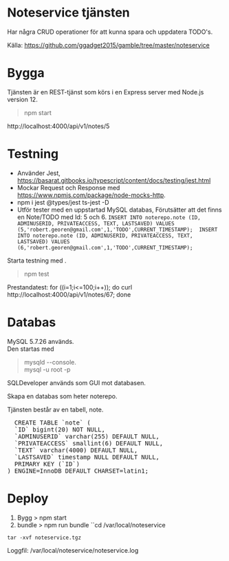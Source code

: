 # Noteservice tjänsten
Har några CRUD operationer för att kunna spara och uppdatera TODO's.

Källa: https://github.com/ggadget2015/gamble/tree/master/noteservice

# Bygga
Tjänsten är en REST-tjänst som körs i en Express server med Node.js version 12.

> npm start

http://localhost:4000/api/v1/notes/5

# Testning
* Använder Jest, https://basarat.gitbooks.io/typescript/content/docs/testing/jest.html
* Mockar Request och Response med https://www.npmjs.com/package/node-mocks-http.
* npm i jest @types/jest ts-jest -D
* Utför tester med en uppstartad MySQL databas, Förutsätter att det finns en Note/TODO med Id: 5 och 6.
`INSERT INTO noterepo.note (ID, ADMINUSERID, PRIVATEACCESS, TEXT, LASTSAVED) VALUES (5,'robert.georen@gmail.com',1,'TODO',CURRENT_TIMESTAMP); 
INSERT INTO noterepo.note (ID, ADMINUSERID, PRIVATEACCESS, TEXT, LASTSAVED) VALUES (6,'robert.georen@gmail.com',1,'TODO',CURRENT_TIMESTAMP);`

Starta testning med .
> npm test


Prestandatest:
for ((i=1;i<=100;i++)); do   curl http://localhost:4000/api/v1/notes/67; done


# Databas
MySQL 5.7.26 används.  
Den startas med
> mysqld --console.  
> mysql -u root -p  

SQLDeveloper används som GUI mot databasen. 

Skapa en databas som heter noterepo.

Tjänsten består av en tabell, note.  
<pre>
  CREATE TABLE `note` (  
  `ID` bigint(20) NOT NULL,  
  `ADMINUSERID` varchar(255) DEFAULT NULL,  
  `PRIVATEACCESS` smallint(6) DEFAULT NULL,  
  `TEXT` varchar(4000) DEFAULT NULL,  
  `LASTSAVED` timestamp NULL DEFAULT NULL,  
  PRIMARY KEY (`ID`)   
) ENGINE=InnoDB DEFAULT CHARSET=latin1;  
</pre>


# Deploy
1. Bygg > npm start
2. bundle > npm run bundle
``cd /var/local/noteservice

``tar -xvf noteservice.tgz``



Loggfil: /var/local/noteservice/noteservice.log